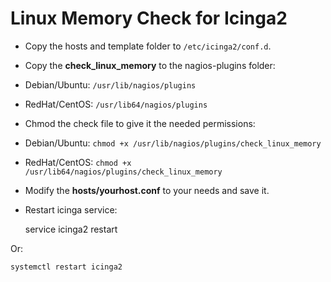# Linux Memory Check for Icinga2

* Copy the hosts and template folder to ```/etc/icinga2/conf.d```.

* Copy the **check_linux_memory** to the nagios-plugins folder:
 * Debian/Ubuntu: ```/usr/lib/nagios/plugins```
 * RedHat/CentOS: ```/usr/lib64/nagios/plugins```

* Chmod the check file to give it the needed permissions:
 * Debian/Ubuntu: ```chmod +x /usr/lib/nagios/plugins/check_linux_memory```
 * RedHat/CentOS: ```chmod +x /usr/lib64/nagios/plugins/check_linux_memory```

* Modify the **hosts/yourhost.conf** to your needs and save it.

* Restart icinga service:

    service icinga2 restart

Or:

    systemctl restart icinga2
